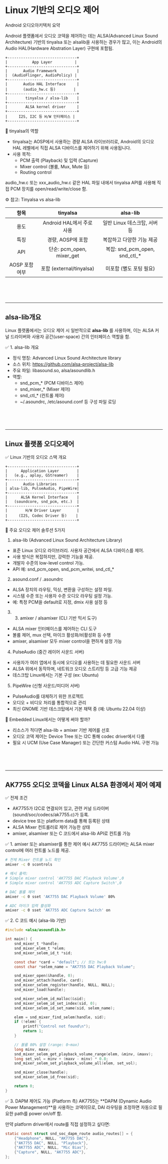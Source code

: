 # Linux 기반의 오디오 제어 

Android 오디오아키텍처 요약

Android 플랫폼에서 오디오 코덱을 제어하는 데는 ALSA(Advanced Linux Sound 
Architecture) 기반의 tinyalsa 또는 alsalib을 사용하는 경우가 많고, 
이는 Android의 Audio HAL(Hardware Abstration Layer) 구현에 포함됨.

```plane
+-------------------------------+
|           App Layer          |
+-------------------------------+
|       Audio Framework         |
|  (AudioFlinger, AudioPolicy) |
+-------------------------------+
|       Audio HAL Interface     |
|       (audio_hw.c 등)        |
+-------------------------------+
|        tinyalsa / alsa-lib    |
+-------------------------------+
|        ALSA kernel driver     |
+-------------------------------+
|     I2S, I2C 등 H/W 인터페이스 |
+-------------------------------+
```

🔧 tinyalsa의 역할

 - tinyalsa는 AOSP에서 사용하는 경량 ALSA 라이브러리로, Android의 오디오 HAL 레벨에서 직접 ALSA 디바이스를 제어하기 위해 사용됩니다.
 - 사용 목적:
   * PCM 출력 (Playback) 및 입력 (Capture)
   * Mixer control (볼륨, Mux, Mute 등)
   * Routing control

audio_hw.c 또는 xxx_audio_hw.c 같은 HAL 파일 내에서 tinyalsa API를 사용해 직접 PCM 장치를 open/read/write/close 함.


⚙️ 참고: Tinyalsa vs alsa-lib

|    **항목**    |        **tinyalsa**       |          **alsa-lib**         |
|:--------------:|:-------------------------:|:-----------------------------:|
|      용도      | Android HAL에서 주로 사용 | 일반 Linux 데스크탑, 서버 등  |
|      특징      | 경량, AOSP에 포함         | 복잡하고 다양한 기능 제공     |
|       API      | 단순: pcm_open, mixer_get | 복잡: snd_pcm_open, snd_ctl_* |
| AOSP 포함 여부 | 포함 (external/tinyalsa)  | 미포함 (별도 포팅 필요)       |

<br/>
<br/>
<br/>
<hr>

## alsa-lib개요

Linux 플랫폼에서는 오디오 제어 시 일반적으로 **alsa-lib** 를 사용하며, 이는 ALSA 커널 드라이버와
사용자 공간(user-space) 간의 인터페이스 역할을 함.

✅ 1. alsa-lib 개요
 - 정식 명칭: Advanced Linux Sound Architecture library
 - 소스 위치: https://github.com/alsa-project/alsa-lib
 - 주요 파일: libasound.so, alsa/asoundlib.h
 - 역할:
   * snd_pcm_* (PCM 디바이스 제어)
   * snd_mixer_* (Mixer 제어)
   * snd_ctl_* (컨트롤 제어)
   * ~/.asoundrc, /etc/asound.conf 등 구성 파일 로딩

<br/>
<br/>
<br/>
<hr>

## Linux 플랫폼 오디오제어

✅ Linux 기반의 오디오 스택 개요

```plane
+-------------------------------+
|      Application Layer        |
|   (e.g., aplay, GStreamer)    |
+-------------------------------+
|       Audio Libraries         |
| alsa-lib, PulseAudio, PipeWire|
+-------------------------------+
|      ALSA Kernel Interface    |
|   (soundcore, snd_pcm, etc.)  |
+-------------------------------+
|        H/W Driver Layer       |
|     (I2S, Codec Driver 등)    |
+-------------------------------+
```

🔧 주요 오디오 제어 솔루션 5가지

1. alsa-lib (Advanced Linux Sound Architecture Library)
 - 표준 Linux 오디오 라이브러리. 사용자 공간에서 ALSA 디바이스를 제어.
 - 사용 방식은 복잡하지만, 강력한 기능을 제공.
 - 개발자 수준의 low-level control 가능.
 - API 예: snd_pcm_open, snd_pcm_writei, snd_ctl_*

2. asound.conf / .asoundrc
 - ALSA 장치의 라우팅, 믹싱, 변환을 구성하는 설정 파일.
 - 시스템 수준 또는 사용자 수준 오디오 라우팅 설정 가능.
 - 예: 특정 PCM을 default로 지정, dmix 사용 설정 등

3. 3. amixer / alsamixer (CLI 기반 믹서 도구)
 - ALSA mixer 인터페이스를 제어하는 CLI 도구
 - 볼륨 제어, mux 선택, 마이크 활성화/비활성화 등 수행
 - amixer, alsamixer 모두 mixer control을 편하게 설정 가능

4. PulseAudio (중간 레이어 사운드 서버)
 - 사용자가 여러 앱에서 동시에 오디오를 사용하는 데 필요한 사운드 서버
 - ALSA 위에서 동작하며, 네트워크 오디오 스트리밍 등 고급 기능 제공
 - 데스크탑 Linux에서는 기본 구성 (ex: Ubuntu)

5. PipeWire (신형 사운드/미디어 서버)
 - PulseAudio를 대체하기 위한 프로젝트
 - 오디오 + 비디오 처리를 통합적으로 관리
 - 최신 GNOME 기반 데스크탑에서 기본 채택 중 (예: Ubuntu 22.04 이상)


🔧 Embedded Linux에서는 어떻게 써야 할까?
 - 리소스가 적다면 alsa-lib + amixer 기반 제어를 선호
 - 오디오 코덱 제어는 Device Tree 또는 I2C 통해 codec driver에서 다룸
 - 필요 시 UCM (Use Case Manager) 또는 간단한 커스텀 Audio HAL 구현 가능

<br/>
<br/>
<br/>
<hr>

## AK7755 오디오 코덱을 Linux ALSA 환경에서 제어 예제

✅ 전제 조건
 - AK7755가 I2C로 연결되어 있고, 관련 커널 드라이버(sound/soc/codecs/ak7755.c)가 등록.
 - device tree 또는 platform data를 통해 등록된 상태
 - ALSA Mixer 컨트롤러로 제어 가능한 상태
 - amixer, alsamixer 또는 C 코드에서 alsa-lib API로 컨트롤 가능

✅ 1. amixer 또는 alsamixer를 통한 제어 예시
AK7755 드라이버는 ALSA mixer control에 여러 컨트롤 노드를 제공.

```bash
# 전체 Mixer 컨트롤 노드 확인
amixer -c 0 scontrols

# 예시 출력:
# Simple mixer control 'AK7755 DAC Playback Volume',0
# Simple mixer control 'AK7755 ADC Capture Switch',0

# DAC 볼륨 제어
amixer -c 0 sset 'AK7755 DAC Playback Volume' 80%

# ADC 마이크 입력 활성화
amixer -c 0 sset 'AK7755 ADC Capture Switch' on
```

✅ 2. C 코드 예시 (alsa-lib 기반)

```c
#include <alsa/asoundlib.h>

int main() {
    snd_mixer_t *handle;
    snd_mixer_elem_t *elem;
    snd_mixer_selem_id_t *sid;

    const char *card = "default"; // 또는 hw:0
    const char *selem_name = "AK7755 DAC Playback Volume";

    snd_mixer_open(&handle, 0);
    snd_mixer_attach(handle, card);
    snd_mixer_selem_register(handle, NULL, NULL);
    snd_mixer_load(handle);

    snd_mixer_selem_id_malloc(&sid);
    snd_mixer_selem_id_set_index(sid, 0);
    snd_mixer_selem_id_set_name(sid, selem_name);

    elem = snd_mixer_find_selem(handle, sid);
    if (!elem) {
        printf("Control not found\n");
        return 1;
    }

    // 볼륨 80% 설정 (range: 0~max)
    long minv, maxv;
    snd_mixer_selem_get_playback_volume_range(elem, &minv, &maxv);
    long set_vol = minv + (maxv - minv) * 0.8;
    snd_mixer_selem_set_playback_volume_all(elem, set_vol);

    snd_mixer_close(handle);
    snd_mixer_selem_id_free(sid);

    return 0;
}

```

✅ 3. DAPM 제어도 가능 (Platform 측)
AK7755는 **DAPM (Dynamic Audio Power Management)**을 사용하는 코덱이므로,
DAI 라우팅을 조정하면 자동으로 필요한 path를 power on/off 함.

만약 platform driver에서 route를 직접 설정하고 싶다면:

```c
static const struct snd_soc_dapm_route audio_routes[] = {
    {"Headphone", NULL, "AK7755 DAC"},
    {"AK7755 DAC", NULL, "Playback"},
    {"AK7755 ADC", NULL, "Mic Bias"},
    {"Capture", NULL, "AK7755 ADC"},
};
```
